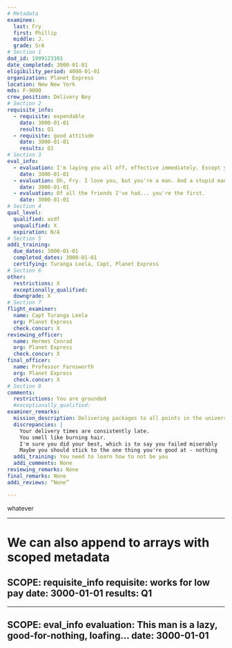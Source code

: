 ```yaml
---
# Metadata
examinee:
  last: Fry
  first: Phillip
  middle: J.
  grade: SrA
# Section 1
dod_id: 1999123101
date_completed: 3000-01-01
eligibility_period: 4000-01-01
organization: Planet Express
location: New New York
mds: F-9000
crew_position: Delivery Boy
# Section 2
requisite_info:
  - requisite: expendable
    date: 3000-01-01
    results: Q1
  - requisite: good attitude
    date: 3000-01-01
    results: Q1
# Section 3
eval_info:
  - evaluation: I'm laying you all off, effective immediately. Except you, Fry. You're fired.
    date: 3000-01-01
  - evaluation: Oh, Fry. I love you, but you're a man. And a stupid man at that.
    date: 3000-01-01
  - evaluation: Of all the friends I've had... you're the first.
    date: 3000-01-01
# Section 4
qual_level:
  qualified: asdf
  unqualified: X
  expiration: N/A
# Section 5
addi_training:
  due_dates: 3000-01-01
  completed_dates: 3000-01-01
  certifying: Turanga Leela, Capt, Planet Express
# Section 6
other:
  restrictions: X
  exceptionally_qualified:
  downgrade: X
# Section 7
flight_examiner:
  name: Capt Turanga Leela
  org: Planet Express
  check.concur: X
reviewing_officer:
  name: Hermes Conrad
  org: Planet Express
  check.concur: X
final_officer:
  name: Professor Farnsworth
  org: Planet Express
  check.concur: X
# Section 9
comments:
  restrictions: You are grounded
  #exceptionally_qualified:
examiner_remarks:
  mission_description: Delivering packages to all points in the universe.
  discrepancies: |
    Your delivery times are consistently late.
    You smell like burning hair.
    I'm sure you did your best, which is to say you failed miserably
    Maybe you should stick to the one thing you're good at - nothing
  addi_training: You need to learn how to not be you
  addi_comments: None
reviewing_remarks: None
final_remarks: None
addi_reviews: “None”

---
```


whatever

---
# We can also append to arrays with scoped metadata
SCOPE: requisite_info
requisite: works for low pay
date: 3000-01-01
results: Q1
---

---
SCOPE: eval_info
evaluation: This man is a lazy, good-for-nothing, loafing...
date: 3000-01-01
---
